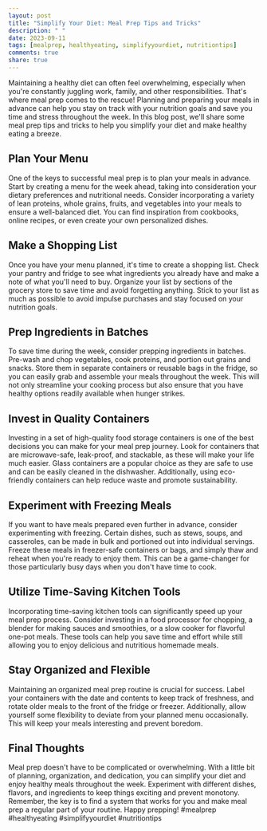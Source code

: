 ```yaml
---
layout: post
title: "Simplify Your Diet: Meal Prep Tips and Tricks"
description: " "
date: 2023-09-11
tags: [mealprep, healthyeating, simplifyyourdiet, nutritiontips]
comments: true
share: true
---
```


Maintaining a healthy diet can often feel overwhelming, especially when you're constantly juggling work, family, and other responsibilities. That's where meal prep comes to the rescue! Planning and preparing your meals in advance can help you stay on track with your nutrition goals and save you time and stress throughout the week. In this blog post, we'll share some meal prep tips and tricks to help you simplify your diet and make healthy eating a breeze. 

## Plan Your Menu

One of the keys to successful meal prep is to plan your meals in advance. Start by creating a menu for the week ahead, taking into consideration your dietary preferences and nutritional needs. Consider incorporating a variety of lean proteins, whole grains, fruits, and vegetables into your meals to ensure a well-balanced diet. You can find inspiration from cookbooks, online recipes, or even create your own personalized dishes.

## Make a Shopping List

Once you have your menu planned, it's time to create a shopping list. Check your pantry and fridge to see what ingredients you already have and make a note of what you'll need to buy. Organize your list by sections of the grocery store to save time and avoid forgetting anything. Stick to your list as much as possible to avoid impulse purchases and stay focused on your nutrition goals.

## Prep Ingredients in Batches

To save time during the week, consider prepping ingredients in batches. Pre-wash and chop vegetables, cook proteins, and portion out grains and snacks. Store them in separate containers or reusable bags in the fridge, so you can easily grab and assemble your meals throughout the week. This will not only streamline your cooking process but also ensure that you have healthy options readily available when hunger strikes.

## Invest in Quality Containers

Investing in a set of high-quality food storage containers is one of the best decisions you can make for your meal prep journey. Look for containers that are microwave-safe, leak-proof, and stackable, as these will make your life much easier. Glass containers are a popular choice as they are safe to use and can be easily cleaned in the dishwasher. Additionally, using eco-friendly containers can help reduce waste and promote sustainability.

## Experiment with Freezing Meals

If you want to have meals prepared even further in advance, consider experimenting with freezing. Certain dishes, such as stews, soups, and casseroles, can be made in bulk and portioned out into individual servings. Freeze these meals in freezer-safe containers or bags, and simply thaw and reheat when you're ready to enjoy them. This can be a game-changer for those particularly busy days when you don't have time to cook.

## Utilize Time-Saving Kitchen Tools

Incorporating time-saving kitchen tools can significantly speed up your meal prep process. Consider investing in a food processor for chopping, a blender for making sauces and smoothies, or a slow cooker for flavorful one-pot meals. These tools can help you save time and effort while still allowing you to enjoy delicious and nutritious homemade meals.

## Stay Organized and Flexible

Maintaining an organized meal prep routine is crucial for success. Label your containers with the date and contents to keep track of freshness, and rotate older meals to the front of the fridge or freezer. Additionally, allow yourself some flexibility to deviate from your planned menu occasionally. This will keep your meals interesting and prevent boredom.

## Final Thoughts

Meal prep doesn't have to be complicated or overwhelming. With a little bit of planning, organization, and dedication, you can simplify your diet and enjoy healthy meals throughout the week. Experiment with different dishes, flavors, and ingredients to keep things exciting and prevent monotony. Remember, the key is to find a system that works for you and make meal prep a regular part of your routine. Happy prepping! #mealprep #healthyeating #simplifyyourdiet #nutritiontips